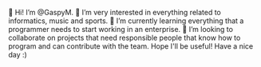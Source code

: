👋 Hi! I’m @GaspyM.
  👀 I’m very interested in everything related to informatics, music and sports.
    🌱 I’m currently learning everything that a programmer needs to start working in an enterprise.
      💞️ I’m looking to collaborate on projects that need responsible people that know how to program and can contribute with the team.
        Hope I'll be useful! Have a nice day :)
        
